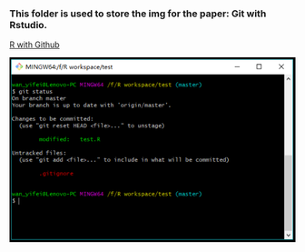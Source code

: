 ### This folder is used to store the img for the paper: Git with Rstudio.

[R with Github](https://raw.githubusercontent.com/Wan-Yifei/BioEng_Bioinformatics/master/Git%20with%20Rstudio/draft%20of%20Using%20Rstudio%20with%20GitHub.md)

![image](https://raw.githubusercontent.com/Wan-Yifei/BioEng_Bioinformatics/master/Git%20with%20Rstudio/R%20status%202.PNG)
